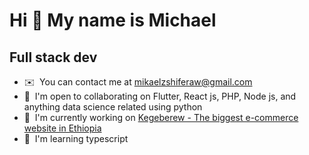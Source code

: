 Hi 👋 My name is Michael
========================

Full stack dev
------------------------------

* ✉️  You can contact me at [mikaelzshiferaw@gmail.com](mailto:mikaelzshiferaw@gmail.com)
* 🤝  I'm open to collaborating on Flutter, React js, PHP, Node js, and anything data science related using python
* 🚀  I'm currently working on [Kegeberew - The biggest e-commerce website in Ethiopia](http://kegeberew.com)
* 🧠  I'm learning typescript


<!---
slim-crown/slim-crown is a ✨ special ✨ repository because its `README.md` (this file) appears on your GitHub profile.
You can click the Preview link to take a look at your changes.
--->
